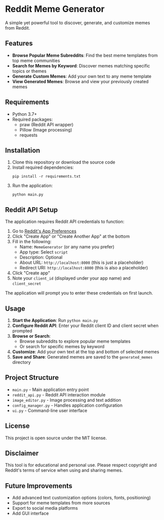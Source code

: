 # Reddit Meme Generator

A simple yet powerful tool to discover, generate, and customize memes from Reddit.

## Features

- **Browse Popular Meme Subreddits**: Find the best meme templates from top meme communities
- **Search for Memes by Keyword**: Discover memes matching specific topics or themes
- **Generate Custom Memes**: Add your own text to any meme template
- **View Generated Memes**: Browse and view your previously created memes

## Requirements

- Python 3.7+
- Required packages:
  - praw (Reddit API wrapper)
  - Pillow (Image processing)
  - requests

## Installation

1. Clone this repository or download the source code
2. Install required dependencies:
   ```
   pip install -r requirements.txt
   ```
3. Run the application:
   ```
   python main.py
   ```

## Reddit API Setup

The application requires Reddit API credentials to function:

1. Go to [Reddit's App Preferences](https://www.reddit.com/prefs/apps)
2. Click "Create App" or "Create Another App" at the bottom
3. Fill in the following:
   - Name: `MemeGenerator` (or any name you prefer)
   - App type: Select `script`
   - Description: Optional
   - About URL: `http://localhost:8000` (this is just a placeholder)
   - Redirect URI: `http://localhost:8000` (this is also a placeholder)
4. Click "Create app"
5. Note your `client_id` (displayed under your app name) and `client_secret`

The application will prompt you to enter these credentials on first launch.

## Usage

1. **Start the Application**: Run `python main.py`
2. **Configure Reddit API**: Enter your Reddit client ID and client secret when prompted
3. **Browse or Search**: 
   - Browse subreddits to explore popular meme templates
   - Or search for specific memes by keyword
4. **Customize**: Add your own text at the top and bottom of selected memes
5. **Save and Share**: Generated memes are saved to the `generated_memes` directory

## Project Structure

- `main.py` - Main application entry point
- `reddit_api.py` - Reddit API interaction module
- `image_editor.py` - Image processing and text addition
- `config_manager.py` - Handles application configuration
- `ui.py` - Command-line user interface

## License

This project is open source under the MIT license.

## Disclaimer

This tool is for educational and personal use. Please respect copyright and Reddit's terms of service when using and sharing memes.

## Future Improvements

- Add advanced text customization options (colors, fonts, positioning)
- Support for meme templates from more sources
- Export to social media platforms
- Add GUI interface 